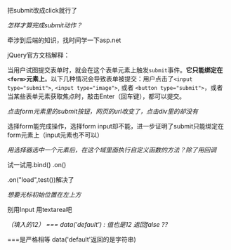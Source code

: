 把submit改成click就行了

*怎样才算完成submit动作？*

牵涉到后端的知识，找时间学一下asp.net



jQuery官方文档解释：

当用户试图提交表单时，就会在这个表单元素上触发`submit`事件。**它只能绑定在`<form>`元素上**。以下几种情况会导致表单被提交：用户点击了`<input type="submit">`, `<input type="image">`, 或者 `<button type="submit">`，或者当某些表单元素获取焦点时，敲击Enter（回车键），都可以提交。



*点击form元素里的submit按钮，网页的url改变了，点击div里的却没有*



选择form能完成操作，选择form input却不能，进一步证明了submit只能绑定在form元素上（input元素也不可以）



*用选择器选中一个元素后，在这个域里面执行自定义函数的方法？除了用回调*

试一试用.bind()   .on()

.on("load",test())解决了



*想要光标初始位置在左上方*

别用Input 用textarea吧



*（填入的12） ===  data('default')  : 值也是12  返回false ??*

===是严格相等  data('default'返回的是字符串)



